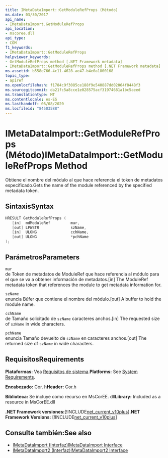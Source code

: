 ```yaml
---
title: IMetaDataImport::GetModuleRefProps (Método)
ms.date: 03/30/2017
api_name:
- IMetaDataImport.GetModuleRefProps
api_location:
- mscoree.dll
api_type:
- COM
f1_keywords:
- IMetaDataImport::GetModuleRefProps
helpviewer_keywords:
- GetModuleRefProps method [.NET Framework metadata]
- IMetaDataImport::GetModuleRefProps method [.NET Framework metadata]
ms.assetid: b558e766-4c11-4628-ae47-b4e0a1800168
topic_type:
- apiref
ms.openlocfilehash: f1784c9f3085ce188f9e540887dd02064f8448f3
ms.sourcegitcommit: da21fc5a8cce1e028575acf31974681a1bc5aeed
ms.translationtype: MT
ms.contentlocale: es-ES
ms.lasthandoff: 06/08/2020
ms.locfileid: "84503588"
---
```

# <a name="imetadataimportgetmodulerefprops-method"></a><span data-ttu-id="45820-102">IMetaDataImport::GetModuleRefProps (Método)</span><span class="sxs-lookup"><span data-stu-id="45820-102">IMetaDataImport::GetModuleRefProps Method</span></span>
<span data-ttu-id="45820-103">Obtiene el nombre del módulo al que hace referencia el token de metadatos especificado.</span><span class="sxs-lookup"><span data-stu-id="45820-103">Gets the name of the module referenced by the specified metadata token.</span></span>  
  
## <a name="syntax"></a><span data-ttu-id="45820-104">Sintaxis</span><span class="sxs-lookup"><span data-stu-id="45820-104">Syntax</span></span>  
  
```cpp  
HRESULT GetModuleRefProps (  
   [in]  mdModuleRef         mur,  
   [out] LPWSTR              szName,
   [in]  ULONG               cchName,
   [out] ULONG               *pchName
);  
```  
  
## <a name="parameters"></a><span data-ttu-id="45820-105">Parámetros</span><span class="sxs-lookup"><span data-stu-id="45820-105">Parameters</span></span>  
 `mur`  
 <span data-ttu-id="45820-106">de Token de metadatos de ModuleRef que hace referencia al módulo para el que se va a obtener información de metadatos.</span><span class="sxs-lookup"><span data-stu-id="45820-106">[in] The ModuleRef metadata token that references the module to get metadata information for.</span></span>  
  
 `szName`  
 <span data-ttu-id="45820-107">enuncia Búfer que contiene el nombre del módulo.</span><span class="sxs-lookup"><span data-stu-id="45820-107">[out] A buffer to hold the module name.</span></span>  
  
 `cchName`  
 <span data-ttu-id="45820-108">de Tamaño solicitado de `szName` caracteres anchos.</span><span class="sxs-lookup"><span data-stu-id="45820-108">[in] The requested size of `szName` in wide characters.</span></span>  
  
 `pchName`  
 <span data-ttu-id="45820-109">enuncia Tamaño devuelto de `szName` en caracteres anchos.</span><span class="sxs-lookup"><span data-stu-id="45820-109">[out] The returned size of `szName` in wide characters.</span></span>  
  
## <a name="requirements"></a><span data-ttu-id="45820-110">Requisitos</span><span class="sxs-lookup"><span data-stu-id="45820-110">Requirements</span></span>  
 <span data-ttu-id="45820-111">**Plataformas:** Vea [Requisitos de sistema](../../get-started/system-requirements.md).</span><span class="sxs-lookup"><span data-stu-id="45820-111">**Platforms:** See [System Requirements](../../get-started/system-requirements.md).</span></span>  
  
 <span data-ttu-id="45820-112">**Encabezado:** Cor. h</span><span class="sxs-lookup"><span data-stu-id="45820-112">**Header:** Cor.h</span></span>  
  
 <span data-ttu-id="45820-113">**Biblioteca:** Se incluye como recurso en MsCorEE. dll</span><span class="sxs-lookup"><span data-stu-id="45820-113">**Library:** Included as a resource in MsCorEE.dll</span></span>  
  
 <span data-ttu-id="45820-114">**.NET Framework versiones:**[!INCLUDE[net_current_v10plus](../../../../includes/net-current-v10plus-md.md)]</span><span class="sxs-lookup"><span data-stu-id="45820-114">**.NET Framework Versions:** [!INCLUDE[net_current_v10plus](../../../../includes/net-current-v10plus-md.md)]</span></span>  
  
## <a name="see-also"></a><span data-ttu-id="45820-115">Consulte también:</span><span class="sxs-lookup"><span data-stu-id="45820-115">See also</span></span>

- [<span data-ttu-id="45820-116">IMetaDataImport (Interfaz)</span><span class="sxs-lookup"><span data-stu-id="45820-116">IMetaDataImport Interface</span></span>](imetadataimport-interface.md)
- [<span data-ttu-id="45820-117">IMetaDataImport2 (Interfaz)</span><span class="sxs-lookup"><span data-stu-id="45820-117">IMetaDataImport2 Interface</span></span>](imetadataimport2-interface.md)
